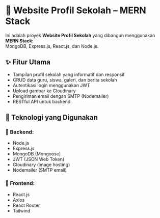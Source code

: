 # 🏫 Website Profil Sekolah – MERN Stack

Ini adalah proyek **Website Profil Sekolah** yang dibangun menggunakan **MERN Stack**:  
MongoDB, Express.js, React.js, dan Node.js.

## ✨ Fitur Utama

- Tampilan profil sekolah yang informatif dan responsif
- CRUD data guru, siswa, galeri, dan berita sekolah
- Autentikasi login menggunakan JWT
- Upload gambar ke Cloudinary
- Pengiriman email dengan SMTP (Nodemailer)
- RESTful API untuk backend

## 🚀 Teknologi yang Digunakan

### 🔧 Backend:
- Node.js
- Express.js
- MongoDB (Mongoose)
- JWT (JSON Web Token)
- Cloudinary (image hosting)
- Nodemailer (SMTP email)

### 🎨 Frontend:
- React.js
- Axios
- React Router
- Tailwind